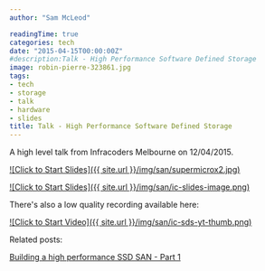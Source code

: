 ```yaml
---
author: "Sam McLeod"

readingTime: true
categories: tech
date: "2015-04-15T00:00:00Z"
#description:Talk - High Performance Software Defined Storage
image: robin-pierre-323861.jpg
tags:
- tech
- storage
- talk
- hardware
- slides
title: Talk - High Performance Software Defined Storage
---
```



A high level talk from Infracoders Melbourne on 12/04/2015.

[![Click to Start Slides]({{ site.url }}/img/san/supermicrox2.jpg)](https://www.dropbox.com/s/rdojhb399639e4k/lightning_san.pdf?dl=0)
<!--more-->

[![Click to Start Slides]({{ site.url }}/img/san/ic-slides-image.png)](https://www.dropbox.com/s/rdojhb399639e4k/lightning_san.pdf?dl=0)

There's also a low quality recording available here:

[![Click to Start Video]({{ site.url }}/img/san/ic-sds-yt-thumb.png)](https://youtu.be/VAdqurA2zQ4?t=198)

Related posts:

[Building a high performance SSD SAN - Part 1](https://smcleod.net/building-a-high-performance-ssd-san/)
